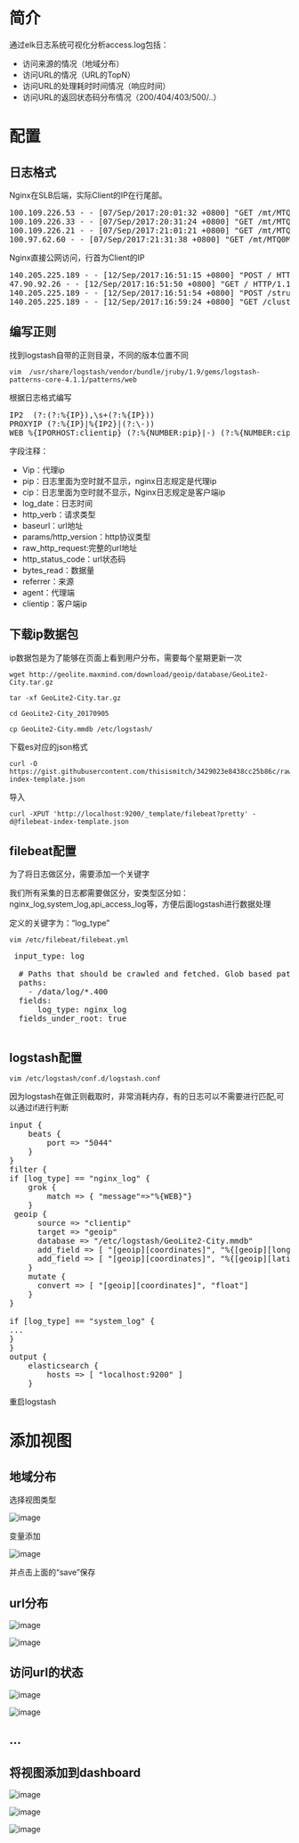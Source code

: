 #	简介

通过elk日志系统可视化分析access.log包括：

*	访问来源的情况（地域分布）
*	访问URL的情况（URL的TopN）
*	访问URL的处理耗时时间情况（响应时间）
*	访问URL的返回状态码分布情况（200/404/403/500/..）

#	配置

##	日志格式

Nginx在SLB后端，实际Client的IP在行尾部。
<pre>
100.109.226.53 - - [07/Sep/2017:20:01:32 +0800] "GET /mt/MTQ0Mg/c/k=,c=,u=,p=,c1=,o=1,i=,m=,i1=07E5BC62838C38DEEC37ADC30386C133,o1=,a=,a1=,i2=180.164.113.237,t=1504785676523,o2=,t1=,a2=1088720922,a3=IOS-BB% HTTP/1.0" 400 0 "-" "Mozilla/5.0 (iPhone; CPU iPhone OS 10_3_3 like Mac OS X) AppleWebKit/603.3.8 (KHTML, like Gecko) Version/10.0 Mobile/14G60 Safari/602.1" "180.164.113.237"
100.109.226.33 - - [07/Sep/2017:20:31:24 +0800] "GET /mt/MTQ0Mg/c/k=,c=,u=,p=,c1=,o=0,i=41237B837546C70CCC3BD577F7F3962A,m=,i1=,o1=,a=,a1=,i2=175.9.219.90,t=1504787467669,o2=,t1=,a2=com.lemon.play.freecell,a3=% HTTP/1.0" 400 0 "-" "Mozilla/5.0 (Linux; U; Android 5.1.1; zh-cn; Redmi 3 Build/LMY47V) AppleWebKit/537.36 (KHTML, like Gecko) Version/4.0 Chrome/53.0.2785.146 Mobile Safari/537.36 XiaoMi/MiuiBrowser/9.1.3" "175.9.219.90"
100.109.226.21 - - [07/Sep/2017:21:01:21 +0800] "GET /mt/MTQ0Mg/c/k=,c=,u=,p=,c1=,o=0,i=5F3AA073E48F38D352848B7A9F111A84,m=,i1=,o1=,a=,a1=,i2=223.88.130.40,t=1504789277451,o2=,t1=,a2=com.adsmobile.mrzd,a3=banner%20%20% HTTP/1.0" 400 0 "-" "Mozilla/5.0 (Linux; U; Android 5.1.1; zh-cn; 2014811 Build/LMY47V) AppleWebKit/537.36 (KHTML, like Gecko) Version/4.0 Chrome/53.0.2785.146 Mobile Safari/537.36 XiaoMi/MiuiBrowser/9.0.3" "223.88.130.40"
100.97.62.60 - - [07/Sep/2017:21:31:38 +0800] "GET /mt/MTQ0Mg/c/k=,c=,u=,p=,c1=,o=0,i=DF8D05CD73E1D505A2E231003A702613,m=,i1=,o1=,a=,a1=,i2=117.177.141.219,t=1504791062844,o2=,t1=,a2=com.lemon.play.doudizhu,a3=% HTTP/1.0" 400 0 "http://c.bid.ljrtb.cn/?x=9&id=5c896904-015e-1000-e8e5-01c7298c00b7&g=20625&c=208062&rnd=1995041903&slot=1&cpg=5091&cmp=214&ab=1&d=IPUAMD5_DB79835FF447423AAD99E5FB48E99B26&didt=60&r=100&m=com.lemon.play.doudizhu&o=1&dt=1&ge=328&cr=43&md=0&mc=164&la=32.443&lo=105.867&ct=1&cur=1&ip=117.177.141.219&ta=&di=&pt=1&crt=1_101&cg=0&st=0&cot=3&cpr=&w=640&h=100&osp=2000000&srp=2000000&bfp=65909&an=&ua=&cmi=&olta=&cai=100017_100152&url=http%3a%2f%2ftr.wa.limei.com%2fmt%2fMTQ0Mg%2fc%2fk%3d%2cc%3d%2cu%3d%2cp%3d%2cc1%3d%2co%3d0%2ci%3dDF8D05CD73E1D505A2E231003A702613%2cm%3d%2ci1%3d%2co1%3d%2ca%3d%2ca1%3d%2ci2%3d117.177.141.219%2ct%3d1504791062844%2co2%3d%2ct1%3d%2ca2%3dcom.lemon.play.doudizhu%2ca3%3d%25" "Mozilla/5.0 (Linux; U; Android 6.0.1; zh-cn; OPPO R9s Build/MMB29M) AppleWebKit/537.36 (KHTML, like Gecko)Version/4.0 Chrome/37.0.0.0 MQQBrowser/7.2 Mobile Safari/537.36" "140.207.185.107"
</pre>

Nginx直接公网访问，行首为Client的IP

<pre>
140.205.225.189 - - [12/Sep/2017:16:51:15 +0800] "POST / HTTP/1.1" 405 575 "http://120.26.121.86/" "Mozilla/4.0 (compatible; MSIE 6.0; Windows NT 5.1;Alibaba.Security.Heimdall.5448812)" "-"
47.90.92.26 - - [12/Sep/2017:16:51:50 +0800] "GET / HTTP/1.1" 200 9 "-" "-" "-"
140.205.225.189 - - [12/Sep/2017:16:51:54 +0800] "POST /struts2-showcase/integration/saveGangster.action HTTP/1.1" 404 22 "http://120.26.121.86/" "Mozilla/4.0 (compatible; MSIE 6.0; Windows NT 5.1;Alibaba.Security.Heimdall.5448812)" "-"
140.205.225.189 - - [12/Sep/2017:16:59:24 +0800] "GET /clusters.jsf HTTP/1.1" 404 22 "http://120.26.121.86/" "Mozilla/4.0 (compatible; MSIE 6.0; Windows NT 5.1;Alibaba.Security.Heimdall.5448812)" "-"
</pre>

##	编写正则

找到logstash自带的正则目录，不同的版本位置不同

	vim  /usr/share/logstash/vendor/bundle/jruby/1.9/gems/logstash-patterns-core-4.1.1/patterns/web

根据日志格式编写
<pre>
IP2  (?:(?:%{IP}),\s+(?:%{IP}))
PROXYIP (?:%{IP}|%{IP2}|(?:\-))
WEB %{IPORHOST:clientip} (?:%{NUMBER:pip}|-) (?:%{NUMBER:cip}|-) \[%{HTTPDATE:log_date}\] \"%{WORD:http_verb} (?:%{PATH:baseurl}\?%{NOTSPACE:params}(?: HTTP/%{NUMBER:http_version})?|%{DATA:raw_http_request})\" %{NUMBER:http_status_code} (?:%{NUMBER:bytes_read}|-) %{QS:referrer} %{QS:agent} \"%{IPORHOST:vip}\"
</pre>

字段注释：

*	Vip：代理ip
*	pip：日志里面为空时就不显示，nginx日志规定是代理ip
*	cip：日志里面为空时就不显示，Nginx日志规定是客户端ip
*	log_date：日志时间
*	http_verb：请求类型
*	baseurl：url地址
*	params/http_version：http协议类型
*	raw_http_request:完整的url地址
*	http_status_code：url状态码
*	bytes_read：数据量
*	referrer：来源
*	agent：代理端
*	clientip：客户端ip







##	下载ip数据包

ip数据包是为了能够在页面上看到用户分布，需要每个星期更新一次

	wget http://geolite.maxmind.com/download/geoip/database/GeoLite2-City.tar.gz

	tar -xf GeoLite2-City.tar.gz

	cd GeoLite2-City_20170905 

	cp GeoLite2-City.mmdb /etc/logstash/


下载es对应的json格式

	curl -O https://gist.githubusercontent.com/thisismitch/3429023e8438cc25b86c/raw/d8c479e2a1adcea8b1fe86570e42abab0f10f364/filebeat-index-template.json

导入

	curl -XPUT 'http://localhost:9200/_template/filebeat?pretty' -d@filebeat-index-template.json

##	filebeat配置

为了将日志做区分，需要添加一个关键字

我们所有采集的日志都需要做区分，安类型区分如：nginx_log,system_log,api_access_log等，方便后面logstash进行数据处理

定义的关键字为：“log_type”

	vim /etc/filebeat/filebeat.yml

<pre>
 input_type: log

  # Paths that should be crawled and fetched. Glob based paths.
  paths:
    - /data/log/*.400
  fields:
      log_type: nginx_log
  fields_under_root: true

</pre>

##	logstash配置

	vim /etc/logstash/conf.d/logstash.conf


因为logstash在做正则截取时，非常消耗内存，有的日志可以不需要进行匹配,可以通过if进行判断

<pre>
input {
    beats {
        port => "5044"
    }
}
filter {
if [log_type] == "nginx_log" {
    grok {
        match => { "message"=>"%{WEB}"}
    }
 geoip {
      source => "clientip"
      target => "geoip"
      database => "/etc/logstash/GeoLite2-City.mmdb"
      add_field => [ "[geoip][coordinates]", "%{[geoip][longitude]}" ]
      add_field => [ "[geoip][coordinates]", "%{[geoip][latitude]}"  ]
    }
    mutate {
      convert => [ "[geoip][coordinates]", "float"]
    }
}

if [log_type] == "system_log" {
...
}
}
output {
    elasticsearch {
        hosts => [ "localhost:9200" ]
    }
</pre>

重启logstash

#	添加视图

##	地域分布

选择视图类型

![image](image/access_1.jpg)

变量添加

![image](image/access_2.jpg)

并点击上面的“save”保存

##	url分布


![image](image/access_3.jpg)

![image](image/access_4.jpg)


##	访问url的状态


![image](image/access_5.jpg)

![image](image/access_6.jpg)

##  ...

##	将视图添加到dashboard


![image](image/access_7.jpg)

![image](image/access_8.jpg)

![image](image/access_9.jpg)
